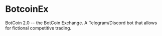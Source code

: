 # BotcoinEx
BotCoin 2.0 -- the BotCoin Exchange. A Telegram/Discord bot that allows for fictional competitive trading.
